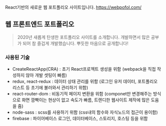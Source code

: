 React기반의 새로운 웹 포트폴리오 사이트입니다.
<https://webpofol.com/>

## 웹 프론트엔드 포트폴리오
> 2020년 새롭게 탄생한 포트폴리오 사이트를 소개합니다.
> 개발하면서 많은 공부가 되어 참 즐겁게 개발했습니다.
> 뿌듯한 마음으로 공개합니다!

### 사용된 기술
- CreateReactApp(CRA) : 초기 React프로젝트 생성을 위함 (webpack을 직접 작성하지 않아 개발 셋팅이 빠름)
- redux, react-redux : 데이터 상태 관리를 위함 (로그인 유저 데이터, 포트폴리오 리스트 등 초기에 불러와서 관리하기 위함)
- react-router-dom : 비동기적 페이지 변환을 위함 (componet만 변경해주는 방식으로 화면 깜빡이는 현상이 없고 속도가 빠름, 트렌디한 웹사이트 제작에 많은 도움을 줌)
- node-sass : scss를 사용하기 위함 (css내의 함수와 자식노드의 접근이 용이함)
- firebase : 파이어베이스 로그인, 데이터베이스, 스토리지, 호스팅 등을 위함
